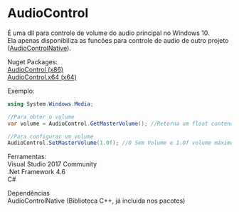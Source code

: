 # AudioControl

É uma dll para controle de volume do audio principal no Windows 10.<br>
Ela apenas disponibiliza as funcões para controle de audio de outro projeto (<a href="https://github.com/devmartins/AudioControlNative" target="_blank">AudioControlNative</a>).<br>

Nuget Packages:<br>
<a href="https://www.nuget.org/packages/AudioControl" target="_blank">AudioControl (x86)</a><br>
<a href="https://www.nuget.org/packages/AudioControl.x64" target="_blank">AudioControl.x64 (x64)</a><br>

Exemplo:
```c#
using System.Windows.Media;

//Para obter o volume
var volume = AudioControl.GetMasterVolume(); //Retorna um float contendo o valor (variando entre 0 e 1.0f)

//Para configurar um volume
AudioControl.SetMasterVolume(1.0f); //0 Sem Volume e 1.0f volume máximo (100%)
```

Ferramentas:<br>
Visual Studio 2017 Community<br>
.Net Framework 4.6<br>
C#<br>

Dependências<br>
AudioControlNative (Biblioteca C++, já incluida nos pacotes)<br>
